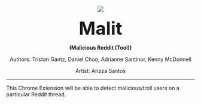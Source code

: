 <p align="center"> 
<img src="https://raw.githubusercontent.com/kyoogoo/Malit/master/icon.png">
</p>


<p align="center"><font size="9"><b> Malit </b></font></p>
<p align="center"><b> (Malicious Reddit (Tool)) </b></p> 
<p align="center"> Authors: Tristan Gantz, Daniel Choo, Adrianne Santinor, Kenny McDonnell </p>
<p align="center"> Artist: Arizza Santos </p>
<hr>

This Chrome Extension will be able to detect malicious/troll users on a particular Reddit thread.


